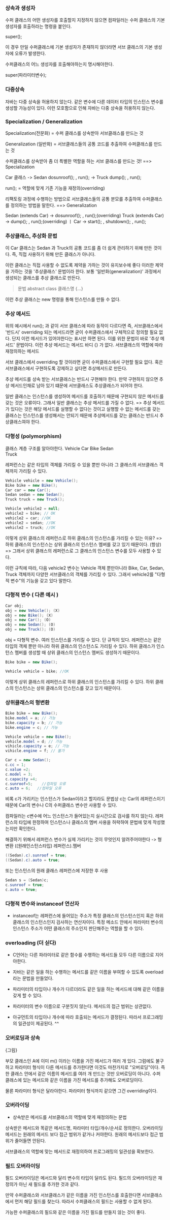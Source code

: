 ### 상속과 생성자

수퍼 클래스의 어떤 생성자를 호출할지 지정하지 않으면 컴파일러는 수퍼 클래스의 기본 생성자를 호출하라는 명령을 붙인다.

super();

이 경우 만일 수퍼클래스에 기본 생성자가 존재하지 않더라면 서브 클래스의 기본 생성자에 오류가 발생한다.

수퍼클래스의 어느 생성자를 호출해야하는지 명시해야한다.

super(파라미터변수);

### 다중상속

자바는 다중 상속을 허용하지 않는다.
같은 변수에 다른 데이터 타입의 인스턴스 변수를 생성할 가능성이 있다. 이런 모호함으로 인해 자바는 다중 상속을 허용하지 않는다.

### Specialization / Generalization

Specialization(전문화) = 수퍼 클래스를 상속받아 서브클래스를 만드는 것

Generalization (일반화) = 서브클래스들의 공통 코드를 추출하여 수퍼클래스를 만드는 것


수퍼클래스를 상속받아 좀 더 특별한 역할을 하는 서브 클래스를 만드는 것!
==> Specialization

Car 클래스 -> Sedan dosunroof(); , run();
  -> Truck dump(); , run();

run(); = 역할에 맞게 기존 기능을 재정의(overriding)


리팩토링 과정에 수행하는 방법으로 서브클래스들의 공통 분모를 추출하여 수퍼클래스를 정의하는 방법을 말한다.
==> Generalization

Sedan (extends Car) -> dosunroof(); , run();(overriding)
Truck (extends Car) -> dump(); , run();(overriding)
  ㅣ
Car -> start(); , shutdown(); , run();


### 추상클래스, 추상화 문법
이 Car 클래스는 Sedan 과 Truck의 공통 코드를 좀 더 쉽게 관리하기 위해 만든 것이다.
즉, 직접 사용하기 위해 만든 클래스가 아니다.

이런 클래스는 직접 사용할 수 없도록 제약을 가하는 것이 유지보수에 좋다
이러한 제약을 가하는 것을 '추상클래스' 문법이라 한다.
보통 '일반화(generalization)' 과정에서 생성되는 클래스를 추상 클래스로 만든다.

> 문법 abstract class 클래스명 {...}

이런 추상 클래스는 new 명령을 통해 인스턴스를 만들 수 없다.

### 추상 메서드
위의 예시에서 run(); 과 같이 서브 클래스에 따라 동작이 다르다면 즉, 서브클래스에서 '반드시' overriding 되는 메서드라면 굳이 수퍼클래스에서 구체적으로 정의할 필요 없다.
단지 이런 메서드가 있어야한다는 표시만 하면 된다. 이를 위한 문법이 바로 '추상 메서드' 문법이다. 이런 추상 메서드는 메서드 바디 {} 가 없다.
서브클래스의 역할에 따라 재정의하는 메서드

서브 클래스에서 overriding 할 것이라면 굳이 수퍼클래스에서 구현할 필요 없다. 혹은 서브클래스에서 구현하도록 강제하고 싶다면 추상메서드로 만든다.

추상 메서드를 상속 받는 서브클래스는 반드시 구현해야 한다. 만약 구현하지 않으면 추상 메서드인채로 남아 있기 떄문에 서브클래스도 추상클래스가 되어야 한다.

일반 클래스는 인스턴스를 생성하여 메서드를 호출하기 때문에 구현되지 않은 메서드를 갖는 것은 오류이다.
그래서 일반 클래스는 추상 메서드를 가질 수 없다.
=> 추상 메서드가 있다는 것은 해당 메서드를 실행할 수 없다는 것이고 실행할 수 없는 메서드를 갖는 클래스는 인스턴스를 생성해서는 안되기 때문에 추상메서드를 갖는 클래스는 반드시 추상클래스여야 한다.


### 다형성 (polymorphism)

클래스 계층 구조를 알아야한다.
Vehicle
Car         Bike
Sedan  
Truck

레퍼런스는 같은 타입의 객체를 가리킬 수 있을 뿐만 아니라 그 클래스의 서브클래스 객체까지 가리킬 수 있다.

```java
Vehicle vehicle = new Vehicle();
Bike bike = new Bike();
Car car = new Car();
Sedan sedan = new Sedan();
Truck truck = new Truck();

Vehicle vehicle2 = null;
vehicle2 = bike; // OK
vehicle2 = car; //OK
vehicle2 = sedan; //OK
vehicle2 = truck; //OK

```

이렇게 상위 클래스의 레퍼런스로 하위 클래스의 인스턴스를 가리킬 수 있는 이유?
=> 하위 클래스의 인스턴스는 상위 클래스의 인스턴스 멤버를 갖고 있기 때문이다. (항상)
=> 그래서 상위 클래스의 레퍼런스로 그 클래스의 인스턴스 변수를 모두 사용할 수 있다.

이런 규칙에 따라, 다음 vehicle2 변수는 Vehicle 객체 뿐만아니라
Bike, Car, Sedan, Truck 객체까지 다양한 서브클래스의 객체를 가리킬 수 있다.
그래서 vehicle2를 "다형적 변수"의 기능을 갖고 있다 말한다.

### 다형적 변수 ( 다른 예시 )

```java
Car obj;
obj = new Vehicle(); (X)
obj = new Bike(); (X)
obj = new Car(); (O)
obj = new Sedan(); (O)
obj = new Truck(); (O)
```

obj = 다형적 변수. 여러 인스턴스를 가리킬 수 있다. 단 규칙이 있다.
레퍼런스는 같은 타입의 객체 뿐만 아니라 하위 클래스의 인스턴스도 가리킬 수 있다.
하위 클래스가 인스턴스 멤버를 생성할 때 상위 클래스의 인스턴스 멤버도 생성하기 때문이다.


```java
Bike bike = new Bike();

Vehicle vehicle = bike; //OK

```

이렇게 상위 클래스의 레퍼런스로 하위 클래스의 인스턴스를 가리킬 수 있다. 하위 클래스의 인스턴스는 상위 클래스의 인스턴스를 갖고 있기 때문이다. 

### 상위클래스의 형변환

```java
Bike bike = new Bike();
bike.model = a; // 가능
bike.capacity = b; // 가능
bike.engine = c; // 가능

Vehicle vehicle = new Bike();
vehicle.model = d; // 가능
vihicle.capacity = e; // 가능
vihicle.engine = f; // 불가
```

```java
Car c = new Sedan();
c.cc = 1;
c.value =2;
c.model = 3;
c.capacity =4;
c.sunroof=5;    //컴파일 오류
c.auto = 6;   //컴파일 오류
```

비록 c가 가리키는 인스턴스가 Sedan이라고 할지라도 문법상 c는 Car의 레퍼런스이기 때문에 Car의 변수나 C의 수퍼클래스 변수만 사용할 수 있다.

컴파일러는 c변수에 어느 인스턴스가 들어있는지 실시간으로 검사를 하지 않는다.
레퍼런스의 타입에 한정하여 인스턴스나 클래스의 멤버 사용을 허락하여 문법에 맞게 작성했는지만 확인한다.

해결하기 위해서 레퍼런스 변수가 실제 가리키는 것이 무엇인지 알려주어야한다 -> 형변환
((원래인스턴스타입) 레퍼런스).멤버

```java
((Sedan).c).sunroof = true;
((Sedan).c).auto = true;
```

또는 인스턴스의 원래 클래스 레퍼런스에 저장한 후 사용

```java
Sedan s = (Sedan)c;
c.sunroof = true;
c.auto = true;
```

### 다형적 변수와 instanceof 연산자
- instanceof는 레퍼런스에 들어있는 주소가 특정 클래스의 인스턴스인지 혹은 하위 클래스의 인스턴스인지 검사하는 연산자이다.
특정 메소드 안에서 파라미터 변수의 인스턴스 주소가 어떤 클래스의 주소인지 판단해주는 역할을 할 수 있다.   


### overloading (더 싣다)

- C언어는 다른 파라미터로 같은 함수를 수행하는 메서드들 모두 다른 이름으로 지어야한다.

- 자바는 같은 일을 하는 수행하는 메서드를 같은 이름을 부여할 수 있도록 overload라는 문법을 만들었다.
- 파라미터의 타입이나 개수가 다르더라도 같은 일을 하는 메서드에 대해 같은 이름을 갖게 할 수 있다.
- 파라미터의 변수 이름으로 구분짓지 않는다. 메서드의 접근 범위는 상관없다.

- 아규먼트의 타입이나 개수에 따라 호출되는 메서드가 결정된다. 따라서 프로그래밍의 일관성이 제공된다. ^^ 


### 오버로딩과 상속

{그림}

부모 클래스인 A에 이미 m() 이라는 이름을 가진 메서드가 여러 개 있다.
그럼에도 불구하고 파라미터 형식이 다른 메서드를 추가한다면 이것도 마찬가지로 "오버로딩"이다.
즉 한 클래스 안에서 같은 이름의 메서드를 여러 개 만드는 것만 오버로딩이 아니다.
수퍼 클래스에 있는 메서드와 같은 이름을 가진 메서드를 추가해도 오버로딩이다.

물론 파라미터 형식은 달라야한다.
파라미터 형식까지 같으면 그건 overriding이다.

### 오버라이딩

- 상속받은 메서드를 서브클래스의 역할에 맞게 재정의하는 문법

상속받은 메서드와 똑같은 메서드명, 파라미터 타입/개수/순서로 정의한다.
오버라이딩 메서드는 원래의 메서드 보다 접근 범위가 같거나 커야한다. 원래의 메서드보다 접근 범위가 줄어들면 안된다.

서브클래스의 역할에 맞는 메서드로 재정의하여 프로그래밍의 일관성을 확보한다.

### 필드 오버라이딩
필드 오버라이딩은 메서드와 달리 변수의 타입이 달라도 된다. 필드의 오버라이딩은 재정의가 아닌 새 필드를 추가한 것과 같다.

만약 수퍼클래스와 서브클래스가 같은 이름을 가진 인스턴스를 호출한다면 서브클래스에서 먼저 해당 필드를 찾는다. 따라서 수퍼클래스의 필드는 사용할 수 없게 된다.

가능한 수퍼클래스의 필드와 같은 이름을 가진 필드를 만들지 않는 것이 좋다.

